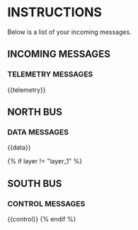 # INSTRUCTIONS

Below is a list of your incoming messages.

## INCOMING MESSAGES

### TELEMETRY MESSAGES

{{telemetry}}

## NORTH BUS

### DATA MESSAGES

{{data}}

{% if layer != "layer_1" %}

## SOUTH BUS

### CONTROL MESSAGES

{{control}}
{% endif %}
